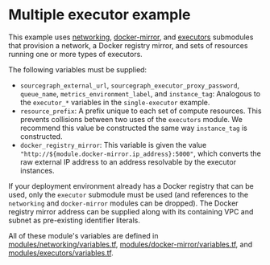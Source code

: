 # Multiple executor example

This example uses [networking](https://registry.terraform.io/modules/sourcegraph/executors/aws/5.1.1/submodules/networking), [docker-mirror](https://registry.terraform.io/modules/sourcegraph/executors/aws/5.1.1/submodules/docker-mirror), and [executors](https://registry.terraform.io/modules/sourcegraph/executors/aws/5.1.1/submodules/executors) submodules that provision a network, a Docker registry mirror, and sets of resources running one or more types of executors.

The following variables must be supplied:

- `sourcegraph_external_url`, `sourcegraph_executor_proxy_password`, `queue_name`, `metrics_environment_label`, and `instance_tag`: Analogous to the `executor_*` variables in the `single-executor` example.
- `resource_prefix`: A prefix unique to each set of compute resources. This prevents collisions between two uses of the `executors` module. We recommend this value be constructed the same way `instance_tag` is constructed.
- `docker_registry_mirror`: This variable is given the value `"http://${module.docker-mirror.ip_address}:5000"`, which converts the raw external IP address to an address resolvable by the executor instances.

If your deployment environment already has a Docker registry that can be used, only the `executor` submodule must be used (and references to the `networking` and `docker-mirror` modules can be dropped). The Docker registry mirror address can be supplied along with its containing VPC and subnet as pre-existing identifier literals.

All of these module's variables are defined in [modules/networking/variables.tf](https://github.com/sourcegraph/terraform-aws-executors/blob/v5.1.1/modules/networking/variables.tf), [modules/docker-mirror/variables.tf](https://github.com/sourcegraph/terraform-aws-executors/blob/v5.1.1/modules/docker-mirror/variables.tf), and [modules/executors/variables.tf](https://github.com/sourcegraph/terraform-aws-executors/blob/v5.1.1/modules/executors/variables.tf).

